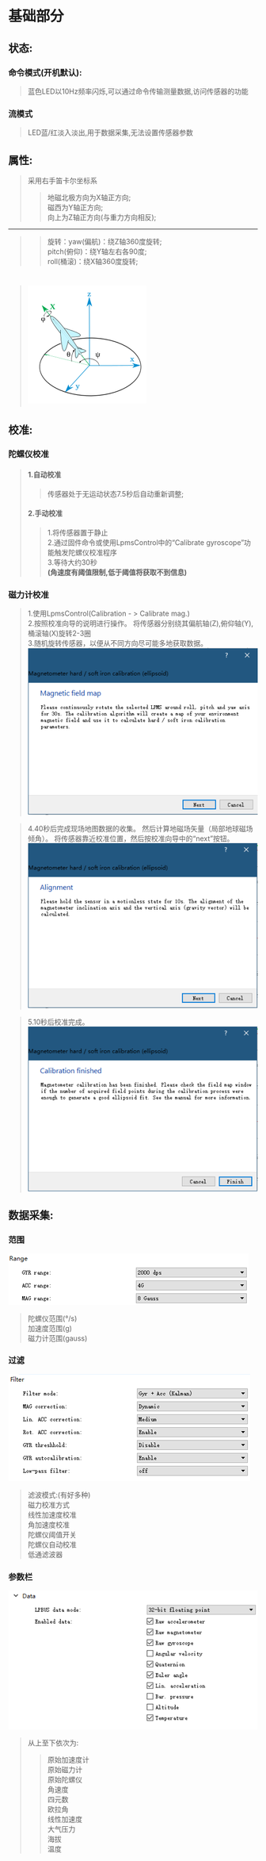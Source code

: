 # 基础部分 <br>

## 状态: <br>
### 命令模式(开机默认):<br>
> 蓝色LED以10Hz频率闪烁,可以通过命令传输测量数据,访问传感器的功能 <br>
### 流模式 <br>
> LED蓝/红淡入淡出,用于数据采集,无法设置传感器参数 <br>

## 属性: <br>
> 采用右手笛卡尔坐标系<br>
>> 地磁北极方向为X轴正方向;<br>
>> 磁西为Y轴正方向;<br>
>> 向上为Z轴正方向(与重力方向相反);<br>
-----
>> 旋转：yaw(偏航)：绕Z轴360度旋转;<br>
>> pitch(俯仰)：绕Y轴左右各90度;<br>
>> roll(桶滚)：绕X轴360度旋转;<br>

> ![](rotation.png)<br>
> =====

## 校准:<br>
### 陀螺仪校准 <br>
> #### 1.自动校准<br>
>> 传感器处于无运动状态7.5秒后自动重新调整;<br>
>#### 2.手动校准<br>
>> 1.将传感器置于静止<br>
>> 2.通过固件命令或使用LpmsControl中的“Calibrate gyroscope”功能触发陀螺仪校准程序<br>
>> 3.等待大约30秒<br>
>> **(角速度有阈值限制,低于阈值将获取不到信息)**<br>
### 磁力计校准<br>
> 1.使用LpmsControl(Calibration  - > Calibrate mag.)<br>
> 2.按照校准向导的说明进行操作。 将传感器分别绕其偏航轴(Z),俯仰轴(Y),桶滚轴(X)旋转2-3圈<br>
> 3.随机旋转传感器，以便从不同方向尽可能多地获取数据。<br>
![mag(ellipsoid)1](mag(ellipsoid)1.png)<br>

> 4.40秒后完成现场地图数据的收集。 然后计算地磁场矢量（局部地球磁场倾角）。 将传感器靠近校准位置，然后按校准向导中的“next”按钮。<br>
![mag(ellipsoid)2](mag(ellipsoid)2.png)<br>

> 5.10秒后校准完成。
![mag(ellipsoid)3](mag(ellipsoid)3.png)<br>

## 数据采集:<br>
### 范围 <br>
![](range.png)
> 陀螺仪范围(°/s)<br>
> 加速度范围(g)<br>
> 磁力计范围(gauss)<br>


### 过滤 <br>
![](filter.png)
>滤波模式:(有好多种) <br>
> 磁力校准方式 <br>
> 线性加速度校准 <br>
> 角加速度校准 <br>
> 陀螺仪阈值开关<br>
> 陀螺仪自动校准 <br>
> 低通滤波器 <br/>

### 参数栏 <br>
![](Data.png) <br>
> 从上至下依次为: <br>
>> 原始加速度计<br>
>> 原始磁力计<br>
>> 原始陀螺仪<br>
>> 角速度<br>
>> 四元数<br>
>> 欧拉角<br>
>> 线性加速度<br>
>> 大气压力<br>
>> 海拔<br>
>> 温度<br>